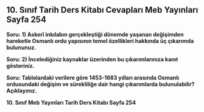## 10. Sınıf Tarih Ders Kitabı Cevapları Meb Yayınları Sayfa 254

**Soru: 1) Askerî inkılabın gerçekleştiği dönemde yaşanan değişimden hareketle Osmanlı ordu yapısının temel özellikleri hakkında üç çıkarımda bulununuz.**

**Soru: 2) İncelediğiniz kaynaklar üzerinden bu çıkarımlarınıza kanıt gösteriniz.**

**Soru: Tablolardaki verilere göre 1453-1683 yılları arasında Osmanlı ordusundaki değişim ve sürekliliğe dair hangi çıkarımlarda bulunulabilir? Açıklayınız.**

**10. Sınıf Meb Yayınları Tarih Ders Kitabı Sayfa 254**